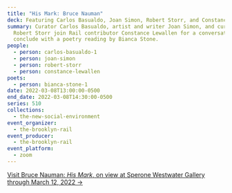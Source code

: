 ```yaml
---
title: "His Mark: Bruce Nauman"
deck: Featuring Carlos Basualdo, Joan Simon, Robert Storr, and Constance Lewallen
summary: Curator Carlos Basualdo, artist and writer Joan Simon, and curator
  Robert Storr join Rail contributor Constance Lewallen for a conversation. We
  conclude with a poetry reading by Bianca Stone.
people:
  - person: carlos-basualdo-1
  - person: joan-simon
  - person: robert-storr
  - person: constance-lewallen
poets:
  - person: bianca-stone-1
date: 2022-03-08T13:00:00-0500
end_date: 2022-03-08T14:30:00-0500
series: 510
collections:
  - the-new-social-environment
event_organizer:
  - the-brooklyn-rail
event_producer:
  - the-brooklyn-rail
event_platform:
  - zoom
---
```

[Visit Bruce Nauman: *His Mark*, on view at Sperone Westwater Gallery through March 12, 2022 →](https://www.speronewestwater.com/exhibitions/bruce-nauman17#tab:slideshow)